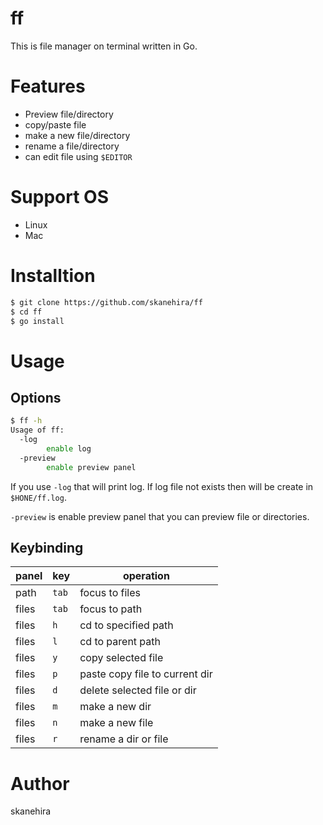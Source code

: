 # ff
This is file manager on terminal written in Go.

# Features
- Preview file/directory
- copy/paste file
- make a new file/directory
- rename a file/directory
- can edit file using `$EDITOR`

# Support OS
- Linux
- Mac

# Installtion
```sh
$ git clone https://github.com/skanehira/ff
$ cd ff
$ go install
```

# Usage
## Options
```sh
$ ff -h
Usage of ff:
  -log
        enable log
  -preview
        enable preview panel
```

If you use `-log` that will print log. If log file not exists then will be create in `$HONE/ff.log`.

`-preview` is enable preview panel that you can preview file or directories.

## Keybinding
| panel | key   | operation                      |
|-------|-------|--------------------------------|
| path  | `tab` | focus to files                 |
| files | `tab` | focus to path                  |
| files | `h`   | cd to specified path           |
| files | `l`   | cd to parent path              |
| files | `y`   | copy selected file             |
| files | `p`   | paste copy file to current dir |
| files | `d`   | delete selected file or dir    |
| files | `m`   | make a new dir                 |
| files | `n`   | make a new file                |
| files | `r`   | rename a dir or file           |

# Author
skanehira
